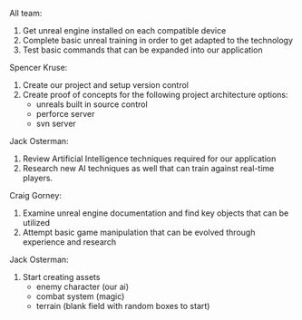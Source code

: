 All team:
1. Get unreal engine installed on each compatible device
2. Complete basic unreal training in order to get adapted to the technology
3. Test basic commands that can be expanded into our application

Spencer Kruse:
1. Create our project and setup version control
2. Create proof of concepts for the following project architecture options:
    * unreals built in source control
    * perforce server
    * svn server

Jack Osterman:
1. Review Artificial Intelligence techniques required for our application
2. Research new AI techniques as well that can train against real-time players.

Craig Gorney:
1. Examine unreal engine documentation and find key objects that can be utilized
2. Attempt basic game manipulation that can be evolved through experience and research

Jack Osterman:
1. Start creating assets
    * enemy character (our ai)
    * combat system (magic)
    * terrain (blank field with random boxes to start)
